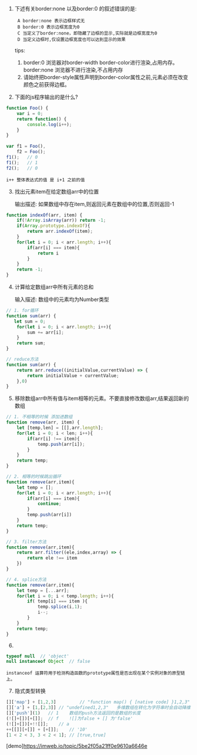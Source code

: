 1. 下述有关border:none 以及border:0 的叙述错误的是:

        A border:none 表示边框样式无
        B border:0 表示边框宽度为0
        C 当定义了border:none，即隐藏了边框的显示,实际就是边框宽度为0
        D 当定义边框时,仅设置边框宽度也可以达到显示的效果
        
   tips:
    1. border:0 浏览器对border-width border-color进行渲染,占用内存。
        border:none 浏览器不进行渲染,不占用内存
    2. 请始终把border-style属性声明到border-color属性之前,元素必须在改变颜色之前获得边框。
    
2. 下面的js程序输出的是什么?
```js
function Foo() {
    var i = 0;
    return function() {
        console.log(i++);
    }
}
 
var f1 = Foo(),
    f2 = Foo();
f1();   // 0
f1();   // 1
f2();   // 0
``` 
    i++ 整体表达式的值 是 i+1 之前的值
    
3. 找出元素item在给定数组arr中的位置
    
   输出描述: 如果数组中存在item,则返回元素在数组中的位置,否则返回-1
```js
function indexOf(arr, item) {
    if(!Array.isArray(arr)) return -1;
    if(Array.prototype.indexOf){
        return arr.indexOf(item);
    }
    for(let i = 0; i < arr.length; i++){
        if(arr[i] === item){
            return i
        }
    }
    return -1;
}
```

4. 计算给定数组arr中所有元素的总和
    
    输入描述: 数组中的元素均为Number类型
```js
// 1. for循环
function sum(arr) {
   let sum = 0;
    for(let i = 0; i < arr.length; i++){
        sum += arr[i];        
    }
    return sum;
}

// reduce方法
function sum(arr) {
    return arr.reduce((initialValue,currentValue) => {
        return initialValue + currentValue;
    },0)
}
```

5. 移除数组arr中所有值与item相等的元素。不要直接修改数组arr,结果返回新的数组
```js
// 1. 不相等的时候 添加进数组
function remove(arr, item) {
    let [temp,len] = [[],arr.length];
    for(let i = 0; i < len; i++){
        if(arr[i] !== item){
            temp.push(arr[i]);
        }
    }
    return temp;
}

// 2. 相等的时候跳出循环
function remove(arr,item){
    let temp = [];
    for(let i = 0; i < arr.length; i++){
        if(arr[i] === item){
            continue;
        }
        temp.push(arr[i])
    }
    return temp;
}

// 3. filter方法
function remove(arr,item){
    return arr.filter((ele,index,array) => {
        return ele !== item
    })
}

// 4. splice方法
function remove(arr,item){
    let temp = [...arr];
    for(let i = 0; i < temp.length; i++){
        if( temp[i] === item ){
            temp.splice(i,1);
            i--;
        }
    }
    return temp;
}
```

6.    
```js
typeof null  // 'object'
null instanceof Object  // false
```
    instanceof 运算符用于检测构造函数的prototype属性是否出现在某个实例对象的原型链上。
    
7. 隐式类型转换

```js
[]['map'] + [1,2,3]         // "function map() { [native code] }1,2,3"
[]['a'] + [1,[2,3]] // "undefined1,2,3"   多维数组在转化为字符串时会自动降维
[]['push'](1)   // 1    数组的push方法返回的是数组的长度
(![]+[])[+[]];  // f    ![]为false + [] 为'false' 
(![]+[])[+!![]];    // a 
++[[]][+[]] + [+[]];    // '10'
[1 < 2 < 3, 3 < 2 < 1]; // [true,true]
```
[demo]https://imweb.io/topic/5be2f05a21ff0e9610a6646e
    
    
    
    
    
    
    